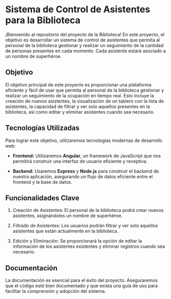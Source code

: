 # Sistema de Control de Asistentes para la Biblioteca

¡Bienvenido al repositorio del proyecto de la Biblioteca! En este proyecto, el objetivo es desarrollar un sistema de control de asistentes que permita al personal de la biblioteca gestionar y realizar un seguimiento de la cantidad de personas presentes en cada momento. Cada asistente estará asociado a un nombre de superhéroe.

## Objetivo

El objetivo principal de este proyecto es proporcionar una plataforma eficiente y fácil de usar que permita al personal de la biblioteca gestionar y realizar un seguimiento de la ocupación en tiempo real. Esto incluye la creación de nuevos asistentes, la visualización de un tablero con la lista de asistentes, la capacidad de filtrar y ver solo aquellos presentes en la biblioteca, así como editar y eliminar asistentes cuando sea necesario.

## Tecnologías Utilizadas

Para lograr este objetivo, utilizaremos tecnologías modernas de desarrollo web:

- **Frontend:** Utilizaremos **Angular**, un framework de JavaScript que nos permitirá construir una interfaz de usuario eficiente y receptiva.

- **Backend:** Usaremos **Express** y **Node.js** para construir el backend de nuestra aplicación, asegurando un flujo de datos eficiente entre el frontend y la base de datos.

## Funcionalidades Clave

1. Creación de Asistentes: El personal de la biblioteca podrá crear nuevos asistentes, asignándoles un nombre de superhéroe.

2. Filtrado de Asistentes: Los usuarios podrán filtrar y ver solo aquellos asistentes que están actualmente en la biblioteca.

4. Edición y Eliminación: Se proporcionará la opción de editar la información de los asistentes existentes y eliminar registros cuando sea necesario.

## Documentación

La documentación es esencial para el éxito del proyecto. Aseguraremos que el código esté bien documentado y que exista una guía de uso para facilitar la comprensión y adopción del sistema.
